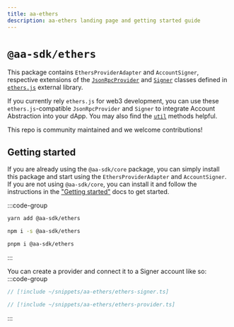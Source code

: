 ```yaml
---
title: aa-ethers
description: aa-ethers landing page and getting started guide
---
```


# `@aa-sdk/ethers`

This package contains `EthersProviderAdapter` and `AccountSigner`, respective extensions of the [`JsonRpcProvider`](https://docs.ethers.org/v5/api/providers/jsonrpc-provider/) and [`Signer`](https://docs.ethers.org/v5/api/signer/) classes defined in [`ethers.js`](https://docs.ethers.org/v5/) external library.

If you currently rely `ethers.js` for web3 development, you can use these `ethers.js`-compatible `JsonRpcProvider` and `Signer` to integrate Account Abstraction into your dApp. You may also find the [`util`](./utils/introduction) methods helpful.

This repo is community maintained and we welcome contributions!

## Getting started

If you are already using the `@aa-sdk/core` package, you can simply install this package and start using the `EthersProviderAdapter` and `AccountSigner`. If you are not using `@aa-sdk/core`, you can install it and follow the instructions in the ["Getting started"](/getting-started/introduction) docs to get started.

:::code-group

```bash [yarn]
yarn add @aa-sdk/ethers
```

```bash [npm]
npm i -s @aa-sdk/ethers
```

```bash [pnpm]
pnpm i @aa-sdk/ethers
```

:::

You can create a provider and connect it to a Signer account like so:
:::code-group

```ts [ethers-signer.ts]
// [!include ~/snippets/aa-ethers/ethers-signer.ts]
```

```ts [ethers-provider.ts]
// [!include ~/snippets/aa-ethers/ethers-provider.ts]
```

:::
